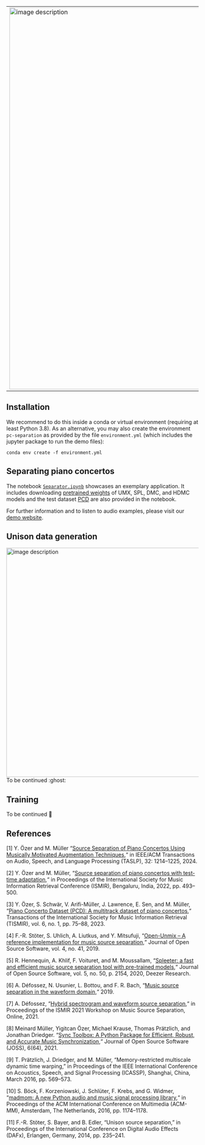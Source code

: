 <table border="0">
  <tr>
    <td><img src="web_content/thumbnail.png" alt="image description" width="1000"></td>
    <td><h2>Source Separation of Piano Concertos</h2>
      This repository provides a pipeline for  decomposing piano concerto recordings into separate piano and orchestral tracks.      
      Our approach investigates open-source spectrogram- and waveform-based approaches as well as hybrid models operating in both spectrogram and waveform domains. 
<br> <br>
</td>
  </tr>
</table>


## Installation

We recommend to do this inside a conda or virtual environment (requiring at least Python 3.8). As an alternative, you may also create the environment ``pc-separation`` as provided by the file ``environment.yml`` (which includes the jupyter package to run the demo files):
```
conda env create -f environment.yml
```

## Separating piano concertos
The notebook [``Separator.ipynb``](https://github.com/yiitozer/pc-separation/blob/master/Separator.ipynb) showcases an exemplary application. It includes downloading [pretrained weights](https://drive.google.com/drive/folders/1-zcdkHWUcfehaTjoxp-eCjAjZevDGxSu) of UMX, SPL, DMC, and HDMC models and the test dataset [PCD](https://www.audiolabs-erlangen.de/resources/MIR/PCD) are also provided in the notebook.

For further information and to listen to audio examples, please visit our [demo website](https://audiolabs-erlangen.de/resources/MIR/2024-TASLP-PianoConcertoSeparation).


## Unison data generation
<img src="web_content/unison_mixing.png" alt="image description" width="600">
To be continued :ghost:

## Training
To be continued :ghost:


## References

[1] Y. Özer and M. Müller “[Source Separation of Piano Concertos Using Musically Motivated Augmentation Techniques](https://www.audiolabs-erlangen.de/resources/MIR/2024-TASLP-PianoConcertoSeparation),“ in IEEE/ACM Transactions on Audio, Speech, and Language Processing (TASLP), 32: 1214–1225, 2024. 

[2] Y. Özer and M. Müller, “[Source separation of piano concertos with test-time adaptation](https://audiolabs-erlangen.de/resources/MIR/2022-PianoSep),“ in Proceedings of the International Society for Music Information Retrieval Conference (ISMIR), Bengaluru, India, 2022, pp. 493–500.

[3] Y. Özer, S. Schwär, V. Arifi-Müller, J. Lawrence, E. Sen, and M. Müller, “[Piano Concerto Dataset (PCD): A multitrack dataset of piano concertos](https://www.audiolabs-erlangen.de/resources/MIR/PCD),“ Transactions of the International Society for Music Information Retrieval (TISMIR), vol. 6, no. 1, pp. 75–88, 2023.

[4] F.-R. Stöter, S. Uhlich, A. Liutkus, and Y. Mitsufuji, “[Open-Unmix – A reference implementation for music source separation](https://github.com/sigsep/open-unmix-pytorch),“ Journal of Open Source Software, vol. 4, no. 41, 2019.

[5] R. Hennequin, A. Khlif, F. Voituret, and M. Moussallam, “[Spleeter: a fast and efficient music source separation tool with pre-trained models](https://github.com/deezer/spleeter/tree/master),“ Journal of Open Source Software, vol. 5, no. 50, p. 2154, 2020, Deezer Research. 

[6] A. Défossez, N. Usunier, L. Bottou, and F. R. Bach, “[Music source separation in the waveform domain](https://github.com/facebookresearch/demucs),“ 2019. 

[7] A. Défossez, “[Hybrid spectrogram and waveform source separation](https://github.com/facebookresearch/demucs),“ in Proceedings of the ISMIR 2021 Workshop on Music Source Separation, Online, 2021.

[8] Meinard Müller, Yigitcan Özer, Michael Krause, Thomas Prätzlich, and Jonathan Driedger. “[Sync Toolbox: A Python Package for Efficient, Robust, and Accurate Music Synchronization](https://github.com/meinardmueller/synctoolbox),“ Journal of Open Source Software (JOSS), 6(64), 2021.

[9] T. Prätzlich, J. Driedger, and M. Müller, “Memory-restricted multiscale dynamic time warping,” in Proceedings of the IEEE International Conference on Acoustics, Speech, and Signal Processing (ICASSP), Shanghai, China, March 2016, pp. 569–573.

[10] S. Böck, F. Korzeniowski, J. Schlüter, F. Krebs, and G. Widmer, “[madmom: A new Python audio and music signal processing library](https://github.com/CPJKU/madmom),“ in Proceedings of the ACM International Conference on Multimedia (ACM-MM), Amsterdam, The Netherlands, 2016, pp. 1174–1178.

[11] F.-R. Stöter, S. Bayer, and B. Edler, “Unison source separation,” in Proceedings of the International Conference on Digital Audio Effects (DAFx), Erlangen, Germany, 2014, pp. 235–241.
